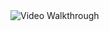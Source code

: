 <img src='http://i.imgur.com/link/to/your/gif/file.gif' title='Video Walkthrough' width='' alt='Video Walkthrough' />
